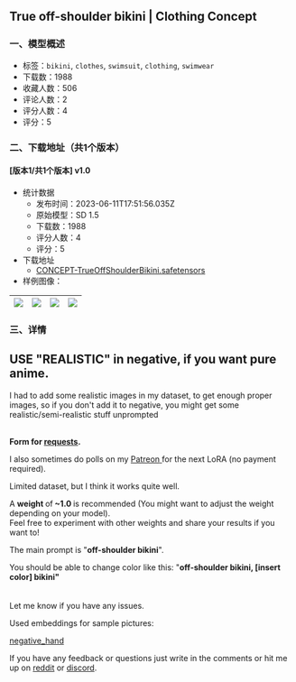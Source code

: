 ## True off-shoulder bikini | Clothing Concept
### 一、模型概述

- 标签：`bikini`, `clothes`, `swimsuit`, `clothing`, `swimwear`
- 下载数：1988
- 收藏人数：506
- 评论人数：2
- 评分人数：4
- 评分：5

### 二、下载地址（共1个版本）

#### [版本1/共1个版本] v1.0

- 统计数据
  - 发布时间：2023-06-11T17:51:56.035Z
  - 原始模型：SD 1.5
  - 下载数：1988
  - 评分人数：4
  - 评分：5
- 下载地址
  - [CONCEPT-TrueOffShoulderBikini.safetensors](https://civitai.com/api/download/models/94004)
- 样例图像：

| <img src="https://image.civitai.com/xG1nkqKTMzGDvpLrqFT7WA/ef62f893-0013-4553-a4e7-cc48ff4c8910/width=450/1112007.jpeg" /> | <img src="https://image.civitai.com/xG1nkqKTMzGDvpLrqFT7WA/3cd8a6e2-1875-4757-a1a6-5d782dbd48ce/width=450/1112010.jpeg" /> | <img src="https://image.civitai.com/xG1nkqKTMzGDvpLrqFT7WA/f15a5ce0-8654-482d-8095-fd53b340ad90/width=450/1112009.jpeg" /> | <img src="https://image.civitai.com/xG1nkqKTMzGDvpLrqFT7WA/9a660b22-6c42-4aca-9cfb-b841817e609f/width=450/1112008.jpeg" /> |
| ---- | ---- | ---- | ---- |


### 三、详情
<h2 id="heading-367">USE "REALISTIC" in negative, if you want pure anime.</h2><p>I had to add some realistic images in my dataset, to get enough proper images, so if you don't add it to negative, you might get some realistic/semi-realistic stuff unprompted</p><p><br /><strong>Form for </strong><a target="_blank" rel="ugc" href="https://forms.gle/dxxZx3sf1jhxYj7XA"><strong>requests</strong></a><strong>.</strong></p><p>I also sometimes do polls on my <a target="_blank" rel="ugc" href="https://www.patreon.com/ChameleonAI">Patreon</a><a target="_blank" rel="ugc" href="https://civitai.com/models/18031/patreon.com/ChameleonAI"> </a>for the next LoRA (no payment required).</p><p>Limited dataset, but I think it works quite well.</p><p>A <strong>weight </strong>of<strong> ~1.0 </strong>is recommended (You might want to adjust the weight depending on your model).<br />Feel free to experiment with other weights and share your results if you want to!</p><p>The main prompt is "<strong>off-shoulder bikini</strong>".</p><p></p><p>You should be able to change color like this: "<strong>off-shoulder bikini, [insert color] bikini"</strong><br /><br /><br />Let me know if you have any issues.</p><p>Used embeddings for sample pictures:</p><p><a target="_blank" rel="ugc" href="https://civitai.com/models/56519/negativehand-negative-embedding">negative_hand</a></p><p>If you have any feedback or questions just write in the comments or hit me up on <a target="_blank" rel="ugc" href="https://www.reddit.com/user/ChameleonAI">reddit</a> or <a target="_blank" rel="ugc" href="https://discord.gg/zYdmcWgqaP">discord</a>.</p>